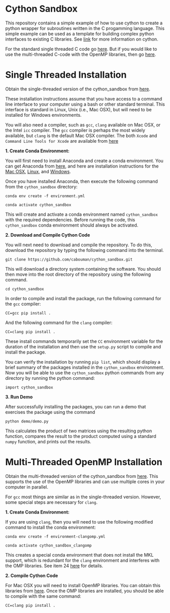 # Cython Sandbox

This repository contains a simple example of how to use cython to create a python wrapper for subroutines written in the C progamming language.
This simple example can be used as a template for building complex python interfaces to existing C libraries.
See [link](https://suzyahyah.github.io/cython/programming/2018/12/01/Gotchas-in-Cython.html) for more information on cython.

For the standard single threaded C code go [here](https://github.com/cabouman/cython_sandbox).
But if you would like to use the multi-threaded C-code with the OpenMP libraries, then go [here](https://github.com/cabouman/cython_sandbox/tree/openmp).

# Single Threaded Installation

Obtain the single-threaded version of the cython_sandbox from [here](https://github.com/cabouman/cython_sandbox).

These installation instructions assume that you have access to a command line interface to your computer 
using a bash or other standard terminal.
This interface is standard in Linux, Unix (i.e., Mac OSX), but will need to be installed for Windows environments.

You will also need a compiler, such as ``gcc``, ``clang`` available on Mac OSX, or the Intel ``icc`` compiler.
The ``gcc`` compiler is perhaps the most widely available, but ``clang`` is the default Mac OSX compiler.
The both ``Xcode`` and ``Command Line Tools for Xcode`` are available from [here](https://developer.apple.com/download/more/)

**1. Create Conda Environment:**

You will first need to install Anaconda and create a conda environment.
You can get Anaconda from [here](https://www.anaconda.com/products/individual), and here are installation instructions for the
[Mac OSX](https://problemsolvingwithpython.com/01-Orientation/01.04-Installing-Anaconda-on-MacOS/), 
[Linux](https://problemsolvingwithpython.com/01-Orientation/01.05-Installing-Anaconda-on-Linux/), and 
[Windows](https://problemsolvingwithpython.com/01-Orientation/01.03-Installing-Anaconda-on-Windows/).

Once you have installed Anaconda, then execute the following command from the ``cython_sandbox`` directory:

``conda env create -f environment.yml``

``conda activate cython_sandbox``

This will create and activate a conda environment named ``cython_sandbox`` with the required dependencies.
Before running the code, this ``cython_sandbox`` conda environment should always be activated.

**2. Download and Compile Cython Code**

You will next need to download and compile the repository.
To do this, download the repository by typing the following command into the terminal.

``git clone https://github.com/cabouman/cython_sandbox.git``

This will download a directory system containing the software.
You should then move into the root directory of the repository using the following command.

``cd cython_sandbox``

In order to compile and install the package, run the following command for the ``gcc`` compiler:

``CC=gcc pip install .``

And the following command for the ``clang`` compiler:

``CC=clang pip install .``

These install commands temporarily set the ``CC`` environment variable for the duration of the installation 
and then use the ``setup.py`` script to compile and install the package.

You can verify the installation by running ``pip list``, which should display a brief summary of the packages installed in the ``cython_sandbox`` environment.
Now you will be able to use the ``cython_sandbox`` python commands from any directory by running the python command:

``import cython_sandbox``

**3. Run Demo**

After successfully installing the packages, you can run a demo that exercises the package using the command

``python demo/demo.py``

This calculates the product of two matrices using the resulting python function, 
compares the result to the product computed using a standard ``numpy`` function, and prints out the results.


# Multi-Threaded OpenMP Installation

Obtain the multi-threaded version of the cython_sandbox from [here](https://github.com/cabouman/cython_sandbox/tree/openmp).
This supports the use of the OpenMP libraries and can use multiple cores in your computer in parallel.

For ``gcc`` most things are similar as in the single-threaded version.
However, some special steps are necessary for ``clang``.

**1. Create Conda Environment:**

If you are using ``clang``, then you will need to use the following modified command to install the conda environment:

``conda env create -f environment-clangomp.yml``

``conda activate cython_sandbox_clangomp``

This creates a special conda environment that does not install the MKL support, which is redundant for the ``clang`` environment and interferes with the OMP libraries.
See item 24 [here](https://stackoverflow.com/questions/53014306/error-15-initializing-libiomp5-dylib-but-found-libiomp5-dylib-already-initial) for details.


**2. Compile Cython Code**

For Mac OSX you will need to install OpenMP libraries.
You can obtain this libraries from [here](https://mac.r-project.org/openmp/).
Once the OMP libraries are installed, you should be able to compile with the same command:

``CC=clang pip install .``
